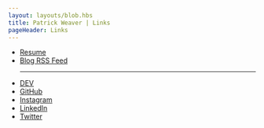 ```yaml
---
layout: layouts/blob.hbs
title: Patrick Weaver | Links
pageHeader: Links
---
```


<ul id="links">
  <li><a href="/resume">Resume</a></li>
  <li><a href="/rss.xml" target="blank">Blog RSS Feed</a></li>
  <hr />
  <li><a href="https://dev.to/patrickweaver" target="blank">DEV</a></li>
  <li><a href="https://github.com/patrickweaver" target="blank">GitHub</a></li>
  <li><a href="https://www.instagram.com/patrickweave_r/" target="blank">Instagram</a></li>
  <li><a href="https://www.linkedin.com/in/patrickjweaver/" target="blank">LinkedIn</a></li>
  <li><a href="https://twitter.com/patrickweave_r" target="blank">Twitter</a></li>

</ul>
